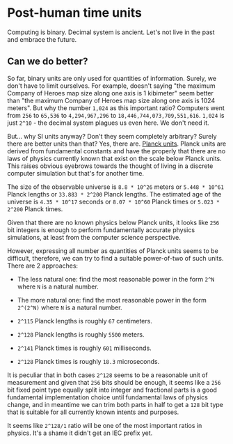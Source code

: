 # Post-human time units

Computing is binary. Decimal system is ancient. Let's not live in the past and embrace the future.

## Can we do better?

So far, binary units are only used for quantities of information. Surely, we don't have to limit ourselves. For example, doesn't saying "the maximum Company of Heroes map size along one axis is 1 kibimeter" seem better than "the maximum Company of Heroes map size along one axis is 1024 meters". But why the number `1,024` as this important ratio? Computers went from `256` to `65,536` to `4,294,967,296` to `18,446,744,073,709,551,616`. `1,024` is just `2^10` - the decimal system plagues us even here. We don't need it.

But... why SI units anyway? Don't they seem completely arbitrary? Surely there are better units than that? Yes, there are. [Planck units](https://en.wikipedia.org/wiki/Planck_units). Planck units are derived from fundamental constants and have the properly that there are no laws of physics currently known that exist on the scale below Planck units. This raises obvious eyebrows towards the thought of living in a discrete computer simulation but that's for another time.

The size of the observable universe is `8.8 * 10^26` meters or `5.448 * 10^61` Planck lengths or `33.883 * 2^200` Planck lengths.
The estimated age of the universe is `4.35 * 10^17` seconds or `8.07 * 10^60` Planck times or `5.023 * 2^200` Planck times.

Given that there are no known physics below Planck units, it looks like `256` bit integers is enough to perform fundamentally accurate physics simulations, at least from the computer science perspective.

However, expressing all number as quantities of Planck units seems to be difficult, therefore, we can try to find a suitable power-of-two of such units. There are 2 approaches:

* The less natural one: find the most reasonable power in the form `2^N` where `N` is a natural number.
* The more natural one: find the most reasonable power in the form `2^(2^N)` where `N` is a natural number.

* `2^115` Planck lengths is roughly `67` centimeters.
* `2^128` Planck lengths is roughly `5500` meters.

* `2^141` Planck times is roughly `601` milliseconds.
* `2^128` Planck times is roughly `18.3` microseconds.

It is peculiar that in both cases `2^128` seems to be a reasonable unit of measurement and given that `256` bits should be enough, it seems like a `256` bit fixed point type equally split into integer and fractional parts is a good fundamental implementation choice until fundamental laws of physics change, and in meantime we can trim both parts in half to get a `128` bit type that is suitable for all currently known intents and purposes.

It seems like `2^128/1` ratio will be one of the most important ratios in physics. It's a shame it didn't get an IEC prefix yet.
